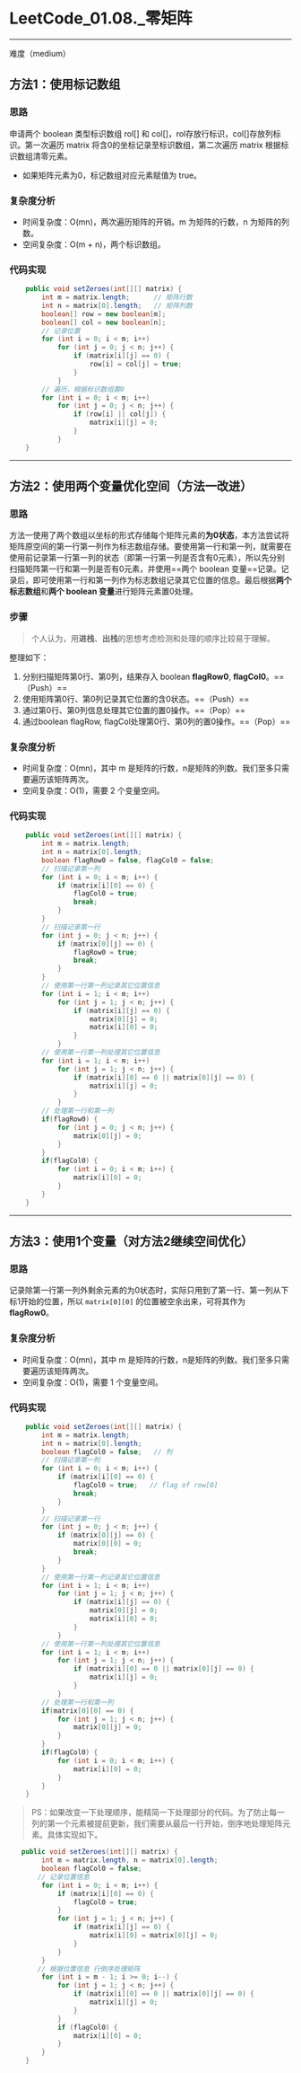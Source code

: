 # LeetCode_01.08._零矩阵

---

难度（medium）

## 方法1：使用标记数组

### 思路

申请两个 boolean 类型标识数组 rol[] 和 col[]，rol存放行标识，col[]存放列标识。第一次遍历 matrix 将含0的坐标记录至标识数组，第二次遍历 matrix 根据标识数组清零元素。

* 如果矩阵元素为0，标记数组对应元素赋值为 true。

### 复杂度分析

* 时间复杂度：O(mn)，两次遍历矩阵的开销。m 为矩阵的行数，n 为矩阵的列数。
* 空间复杂度：O(m + n)，两个标识数组。

### 代码实现

~~~java
    public void setZeroes(int[][] matrix) {
        int m = matrix.length;		// 矩阵行数
        int n = matrix[0].length;	// 矩阵列数
        boolean[] row = new boolean[m];
        boolean[] col = new boolean[n];
        // 记录位置
        for (int i = 0; i < m; i++) 
            for (int j = 0; j < n; j++) {
                if (matrix[i][j] == 0) {
                    row[i] = col[j] = true;
                }
            }
        // 遍历，根据标识数组置0
        for (int i = 0; i < m; i++)
            for (int j = 0; j < n; j++) {
                if (row[i] || col[j]) {
                    matrix[i][j] = 0;
                }
            }
    }
~~~

---

## 方法2：使用两个变量优化空间（方法一改进）

### 思路

方法一使用了两个数组以坐标的形式存储每个矩阵元素的**为0状态**，本方法尝试将矩阵原空间的第一行第一列作为标志数组存储。要使用第一行和第一列，就需要在使用前记录第一行第一列的状态（即第一行第一列是否含有0元素），所以先分别扫描矩阵第一行和第一列是否有0元素，并使用==两个 boolean 变量==记录。记录后，即可使用第一行和第一列作为标志数组记录其它位置的信息。最后根据**两个标志数组**和**两个 boolean 变量**进行矩阵元素置0处理。

### 步骤

> 个人认为，用**进栈**、**出栈**的思想考虑检测和处理的顺序比较易于理解。

整理如下：

1. 分别扫描矩阵第0行、第0列，结果存入 boolean **flagRow0**, **flagCol0**。==（Push）==
2. 使用矩阵第0行、第0列记录其它位置的含0状态。==（Push）==
3. 通过第0行、第0列信息处理其它位置的置0操作。==（Pop）==
4. 通过boolean flagRow, flagCol处理第0行、第0列的置0操作。==（Pop）==

### 复杂度分析

* 时间复杂度：O(mn)，其中 m 是矩阵的行数，n是矩阵的列数。我们至多只需要遍历该矩阵两次。
* 空间复杂度：O(1)，需要 2 个变量空间。

### 代码实现

~~~ java
    public void setZeroes(int[][] matrix) {
        int m = matrix.length;
        int n = matrix[0].length;
        boolean flagRow0 = false, flagCol0 = false;
        // 扫描记录第一列
        for (int i = 0; i < m; i++) {
            if (matrix[i][0] == 0) {
                flagCol0 = true;
                break;
            }
        }
        // 扫描记录第一行
        for (int j = 0; j < n; j++) {
            if (matrix[0][j] == 0) {
                flagRow0 = true;
                break;
            }
        }
        // 使用第一行第一列记录其它位置信息
        for (int i = 1; i < m; i++)
            for (int j = 1; j < n; j++) {
                if (matrix[i][j] == 0) {
                    matrix[0][j] = 0;
                    matrix[i][0] = 0;
                }
            }
        // 使用第一行第一列处理其它位置信息
        for (int i = 1; i < m; i++)
            for (int j = 1; j < n; j++) {
                if (matrix[i][0] == 0 || matrix[0][j] == 0) {
                    matrix[i][j] = 0;
                }
            }
        // 处理第一行和第一列
        if(flagRow0) {
            for (int j = 0; j < n; j++) {
                matrix[0][j] = 0;
            }
        }
        if(flagCol0) {
            for (int i = 0; i < m; i++) {
                matrix[i][0] = 0;
            }
        }        
    }
~~~

---

## 方法3：使用1个变量（对方法2继续空间优化）

### 思路

记录除第一行第一列外剩余元素的为0状态时，实际只用到了第一行、第一列从下标1开始的位置，所以 `matrix[0][0]` 的位置被空余出来，可将其作为 **flagRow0**。

### 复杂度分析

* 时间复杂度：O(mn)，其中 m 是矩阵的行数，n是矩阵的列数。我们至多只需要遍历该矩阵两次。
* 空间复杂度：O(1)，需要 1 个变量空间。

### 代码实现

~~~java
    public void setZeroes(int[][] matrix) {
        int m = matrix.length;
        int n = matrix[0].length;
        boolean flagCol0 = false;   // 列
        // 扫描记录第一列
        for (int i = 0; i < m; i++) {
            if (matrix[i][0] == 0) {
                flagCol0 = true;   // flag of row[0]
                break;
            }
        }
        // 扫描记录第一行
        for (int j = 0; j < n; j++) {
            if (matrix[0][j] == 0) {
                matrix[0][0] = 0;
                break;
            }
        }
        // 使用第一行第一列记录其它位置信息
        for (int i = 1; i < m; i++)
            for (int j = 1; j < n; j++) {
                if (matrix[i][j] == 0) {
                    matrix[0][j] = 0;
                    matrix[i][0] = 0;
                }
            }
        // 使用第一行第一列处理其它位置信息
        for (int i = 1; i < m; i++)
            for (int j = 1; j < n; j++) {
                if (matrix[i][0] == 0 || matrix[0][j] == 0) {
                    matrix[i][j] = 0;
                }
            }
        // 处理第一行和第一列
        if(matrix[0][0] == 0) {
            for (int j = 1; j < n; j++) {
                matrix[0][j] = 0;
            }
        }
        if(flagCol0) {
            for (int i = 0; i < m; i++) {
                matrix[i][0] = 0;
            }
        }        
    }
~~~

> PS：如果改变一下处理顺序，能精简一下处理部分的代码。为了防止每一列的第一个元素被提前更新，我们需要从最后一行开始，倒序地处理矩阵元素。具体实现如下。

~~~java
   public void setZeroes(int[][] matrix) {
        int m = matrix.length, n = matrix[0].length;
        boolean flagCol0 = false;
       // 记录位置信息
        for (int i = 0; i < m; i++) {
            if (matrix[i][0] == 0) {
                flagCol0 = true;
            }
            for (int j = 1; j < n; j++) {
                if (matrix[i][j] == 0) {
                    matrix[i][0] = matrix[0][j] = 0;
                }
            }
        }
       // 根据位置信息 行倒序处理矩阵
        for (int i = m - 1; i >= 0; i--) {
            for (int j = 1; j < n; j++) {
                if (matrix[i][0] == 0 || matrix[0][j] == 0) {
                    matrix[i][j] = 0;
                }
            }
            if (flagCol0) {
                matrix[i][0] = 0;
            }
        }
    }

~~~
